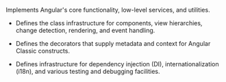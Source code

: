 Implements Angular's core functionality, low-level services, and utilities.

* Defines the class infrastructure for components, view hierarchies, change detection, rendering, and event handling.

* Defines the decorators that supply metadata and context for Angular Classic constructs. 

* Defines infrastructure for dependency injection (DI), internationalization (i18n), and various testing and debugging facilities.
